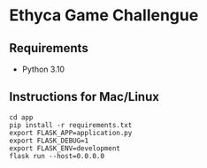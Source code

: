 # Ethyca Game Challengue

## Requirements
- Python 3.10

## Instructions for Mac/Linux
```
cd app
pip install -r requirements.txt
export FLASK_APP=application.py
export FLASK_DEBUG=1
export FLASK_ENV=development
flask run --host=0.0.0.0
```
